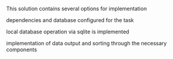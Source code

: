 This solution contains several options for implementation

dependencies and database configured for the task

local database operation via sqlite is implemented

implementation of data output and sorting through the necessary components
